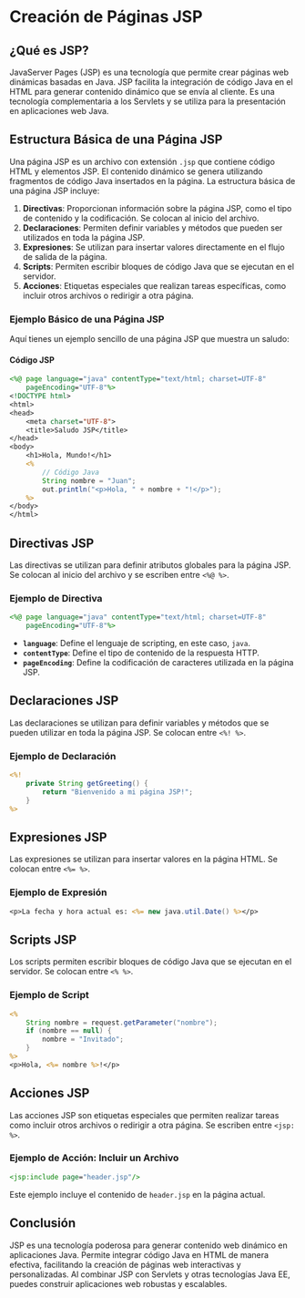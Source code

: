 # Creación de Páginas JSP

## ¿Qué es JSP?

JavaServer Pages (JSP) es una tecnología que permite crear páginas web dinámicas basadas en Java. JSP facilita la integración de código Java en el HTML para generar contenido dinámico que se envía al cliente. Es una tecnología complementaria a los Servlets y se utiliza para la presentación en aplicaciones web Java.

## Estructura Básica de una Página JSP

Una página JSP es un archivo con extensión `.jsp` que contiene código HTML y elementos JSP. El contenido dinámico se genera utilizando fragmentos de código Java insertados en la página. La estructura básica de una página JSP incluye:

1. **Directivas**: Proporcionan información sobre la página JSP, como el tipo de contenido y la codificación. Se colocan al inicio del archivo.
2. **Declaraciones**: Permiten definir variables y métodos que pueden ser utilizados en toda la página JSP.
3. **Expresiones**: Se utilizan para insertar valores directamente en el flujo de salida de la página.
4. **Scripts**: Permiten escribir bloques de código Java que se ejecutan en el servidor.
5. **Acciones**: Etiquetas especiales que realizan tareas específicas, como incluir otros archivos o redirigir a otra página.

### Ejemplo Básico de una Página JSP

Aquí tienes un ejemplo sencillo de una página JSP que muestra un saludo:

#### Código JSP

```jsp
<%@ page language="java" contentType="text/html; charset=UTF-8"
    pageEncoding="UTF-8"%>
<!DOCTYPE html>
<html>
<head>
    <meta charset="UTF-8">
    <title>Saludo JSP</title>
</head>
<body>
    <h1>Hola, Mundo!</h1>
    <% 
        // Código Java
        String nombre = "Juan";
        out.println("<p>Hola, " + nombre + "!</p>");
    %>
</body>
</html>
```

## Directivas JSP

Las directivas se utilizan para definir atributos globales para la página JSP. Se colocan al inicio del archivo y se escriben entre `<%@ %>`.

### Ejemplo de Directiva

```jsp
<%@ page language="java" contentType="text/html; charset=UTF-8"
    pageEncoding="UTF-8"%>
```

- **`language`**: Define el lenguaje de scripting, en este caso, `java`.
- **`contentType`**: Define el tipo de contenido de la respuesta HTTP.
- **`pageEncoding`**: Define la codificación de caracteres utilizada en la página JSP.

## Declaraciones JSP

Las declaraciones se utilizan para definir variables y métodos que se pueden utilizar en toda la página JSP. Se colocan entre `<%! %>`.

### Ejemplo de Declaración

```jsp
<%! 
    private String getGreeting() {
        return "Bienvenido a mi página JSP!";
    }
%>
```

## Expresiones JSP

Las expresiones se utilizan para insertar valores en la página HTML. Se colocan entre `<%= %>`.

### Ejemplo de Expresión

```jsp
<p>La fecha y hora actual es: <%= new java.util.Date() %></p>
```

## Scripts JSP

Los scripts permiten escribir bloques de código Java que se ejecutan en el servidor. Se colocan entre `<% %>`.

### Ejemplo de Script

```jsp
<%
    String nombre = request.getParameter("nombre");
    if (nombre == null) {
        nombre = "Invitado";
    }
%>
<p>Hola, <%= nombre %>!</p>
```

## Acciones JSP

Las acciones JSP son etiquetas especiales que permiten realizar tareas como incluir otros archivos o redirigir a otra página. Se escriben entre `<jsp: %>`.

### Ejemplo de Acción: Incluir un Archivo

```jsp
<jsp:include page="header.jsp"/>
```

Este ejemplo incluye el contenido de `header.jsp` en la página actual.

## Conclusión

JSP es una tecnología poderosa para generar contenido web dinámico en aplicaciones Java. Permite integrar código Java en HTML de manera efectiva, facilitando la creación de páginas web interactivas y personalizadas. Al combinar JSP con Servlets y otras tecnologías Java EE, puedes construir aplicaciones web robustas y escalables.
